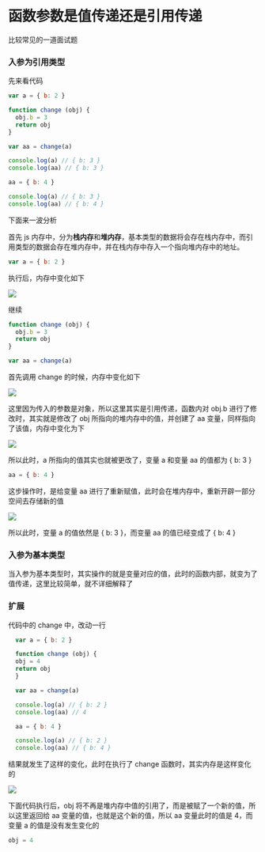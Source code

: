 # 函数参数是值传递还是引用传递

比较常见的一道面试题

### 入参为引用类型

先来看代码

```js
var a = { b: 2 }

function change (obj) {
  obj.b = 3
  return obj
}

var aa = change(a)

console.log(a) // { b: 3 }
console.log(aa) // { b: 3 }

aa = { b: 4 }

console.log(a) // { b: 3 }
console.log(aa) // { b: 4 }
```

下面来一波分析

首先 js 内存中，分为**栈内存**和**堆内存**，基本类型的数据将会存在栈内存中，而引用类型的数据会存在堆内存中，并在栈内存中存入一个指向堆内存中的地址。

```js
var a = { b: 2 }
```

执行后，内存中变化如下

![](https://i.loli.net/2019/06/05/5cf777adb4c5f75987.jpg)

继续

```js
function change (obj) {
  obj.b = 3
  return obj
}

var aa = change(a)
```

首先调用 change 的时候，内存中变化如下

![](https://i.loli.net/2019/06/05/5cf778193324c54414.jpg)

这里因为传入的参数是对象，所以这里其实是引用传递，函数内对 obj.b 进行了修改时，其实就是修改了 obj 所指向的堆内存中的值，并创建了 aa 变量，同样指向了该值，内存中变化为下

![](https://i.loli.net/2019/06/05/5cf7794702a2c78628.jpg)

所以此时，a 所指向的值其实也就被更改了，变量 a 和变量 aa 的值都为 { b: 3 }

```js
aa = { b: 4 }
```

这步操作时，是给变量 aa 进行了重新赋值，此时会在堆内存中，重新开辟一部分空间去存储新的值

![](https://i.loli.net/2019/06/05/5cf779f84b2f952022.jpg)

所以此时，变量 a 的值依然是 { b: 3 }，而变量 aa 的值已经变成了 { b: 4 }

### 入参为基本类型

当入参为基本类型时，其实操作的就是变量对应的值，此时的函数内部，就变为了值传递，这里比较简单，就不详细解释了

### 扩展

代码中的 change 中，改动一行

```js
  var a = { b: 2 }

  function change (obj) {
  obj = 4
  return obj
  }

  var aa = change(a)

  console.log(a) // { b: 2 }
  console.log(aa) // 4

  aa = { b: 4 }

  console.log(a) // { b: 2 }
  console.log(aa) // { b: 4 }
```
结果就发生了这样的变化，此时在执行了 change 函数时，其实内存是这样变化的

![](https://i.loli.net/2019/06/05/5cf77d207579923892.jpg)

下面代码执行后，obj 将不再是堆内存中值的引用了，而是被赋了一个新的值，所以这里返回给 aa 变量的值，也就是这个新的值，所以 aa 变量此时的值是 4，而变量 a 的值是没有发生变化的

```js
obj = 4
```